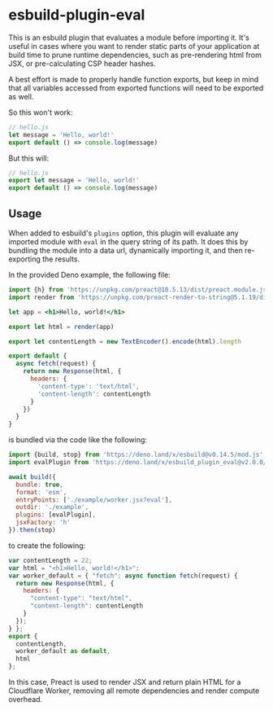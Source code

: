 # esbuild-plugin-eval

This is an esbuild plugin that evaluates a module before importing it. It's useful in cases where you want to render static parts of your application at build time to prune runtime dependencies, such as pre-rendering html from JSX, or pre-calculating CSP header hashes.

A best effort is made to properly handle function exports, but keep in mind that all variables accessed from exported functions will need to be exported as well.

So this won't work:

```js
// hello.js
let message = 'Hello, world!'
export default () => console.log(message)
```

But this will:

```js
// hello.js
export let message = 'Hello, world!'
export default () => console.log(message)
```

## Usage

When added to esbuild's `plugins` option, this plugin will evaluate any imported module with `eval` in the query string of its path. It does this by bundling the module into a data url, dynamically importing it, and then re-exporting the results.

In the provided Deno example, the following file:

```jsx
import {h} from 'https://unpkg.com/preact@10.5.13/dist/preact.module.js'
import render from 'https://unpkg.com/preact-render-to-string@5.1.19/dist/index.module.js?module'

let app = <h1>Hello, world!</h1>

export let html = render(app)

export let contentLength = new TextEncoder().encode(html).length

export default {
  async fetch(request) {
    return new Response(html, {
      headers: {
        'content-type': 'text/html',
        'content-length': contentLength
      }
    })
  }
}
```

is bundled via the code like the following:

```js
import {build, stop} from 'https://deno.land/x/esbuild@v0.14.5/mod.js'
import evalPlugin from 'https://deno.land/x/esbuild_plugin_eval@v2.0.0/mod.js'

await build({
  bundle: true,
  format: 'esm',
  entryPoints: ['./example/worker.jsx?eval'],
  outdir: './example',
  plugins: [evalPlugin],
  jsxFactory: 'h'
}).then(stop)
```

to create the following:

```js
var contentLength = 22;
var html = "<h1>Hello, world!</h1>";
var worker_default = { "fetch": async function fetch(request) {
  return new Response(html, {
    headers: {
      "content-type": "text/html",
      "content-length": contentLength
    }
  });
} };
export {
  contentLength,
  worker_default as default,
  html
};
```

In this case, Preact is used to render JSX and return plain HTML for a Cloudflare Worker, removing all remote dependencies and render compute overhead.

